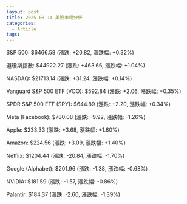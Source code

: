 ```yaml
---
layout: post
title: 2025-08-14 美股市場分析
categories:
  - Article
tags:
---
```



S&P 500: $6466.58 (漲跌: +20.82, 漲跌幅: +0.32%)


道瓊斯指數: $44922.27 (漲跌: +463.66, 漲跌幅: +1.04%)


NASDAQ: $21713.14 (漲跌: +31.24, 漲跌幅: +0.14%)


Vanguard S&P 500 ETF (VOO): $592.84 (漲跌: +2.06, 漲跌幅: +0.35%)


SPDR S&P 500 ETF (SPY): $644.89 (漲跌: +2.20, 漲跌幅: +0.34%)


Meta (Facebook): $780.08 (漲跌: -9.92, 漲跌幅: -1.26%)


Apple: $233.33 (漲跌: +3.68, 漲跌幅: +1.60%)


Amazon: $224.56 (漲跌: +3.09, 漲跌幅: +1.40%)


Netflix: $1204.44 (漲跌: -20.84, 漲跌幅: -1.70%)


Google (Alphabet): $201.96 (漲跌: -1.38, 漲跌幅: -0.68%)


NVIDIA: $181.59 (漲跌: -1.57, 漲跌幅: -0.86%)


Palantir: $184.37 (漲跌: -2.60, 漲跌幅: -1.39%)




